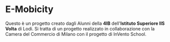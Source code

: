 # E-Mobicity
Questo è un progetto creato dagli Alunni della **4IB** dell'**Istituto Superiore IIS Volta** di Lodi.
Si tratta di un progetto realizzato in collaborazione con la Camera del Commercio di Milano con il progetto di InVento School.
